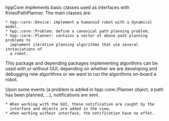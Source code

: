 hppCore implements basic classes used as interfaces with KineoPathPlanner.
The main classes are:

    * hpp::core::Device: implement a humanoid robot with a dynamical model.
    * hpp::core::Problem: define a canonical path planning problem.
    * hpp::core::Planner: contains a vector of above path planning problems to
      implement iterative planning algorithms that use several instaciations of
      a robot.

This package and depending packages implementing algorithms can be used
with or without GUI, depending on whether we are developing and debugging
new algorithms or we want to run the algorithms on-board a robot.

Upon some events (a problem is added in hpp::core::Planner object, a path has
been planned, ...), notifications are sent.

    * When working with the GUI, these notification are caught by the
      interface and objects are added in the view,
    * when working without interface, the notification have no effet.
